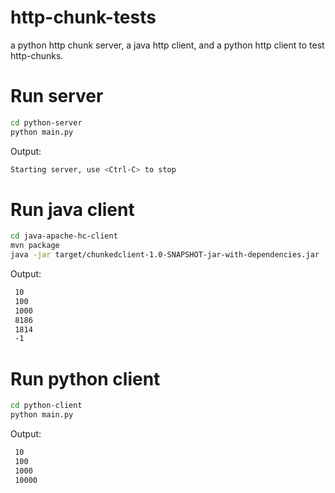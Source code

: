 # http-chunk-tests
a python http chunk server, a java http client, and a python http client to test http-chunks.

# Run server
  ```bash
  cd python-server
  python main.py
  ```

  Output:
   ```bash
   Starting server, use <Ctrl-C> to stop
   ```

# Run java client

  ```bash
  cd java-apache-hc-client
  mvn package
  java -jar target/chunkedclient-1.0-SNAPSHOT-jar-with-dependencies.jar
  ```

  Output:
   ```bash
    10
    100
    1000
    8186
    1814
    -1
   ```
 
# Run python client

  ```bash
  cd python-client
  python main.py
  ```

  Output:
   ```bash
    10
    100
    1000
    10000
   ```